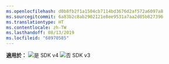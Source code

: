 ```yaml
---
ms.openlocfilehash: d0b8fb2f1a1504cb7114bd3676d2af572a6097a8
ms.sourcegitcommit: 6a83b2c8ab2902121e8ee9531a7aa2d85b827396
ms.translationtype: HT
ms.contentlocale: zh-TW
ms.lasthandoff: 08/13/2019
ms.locfileid: "68970585"
---
```

<Token>**適用於：** ![是](../media/yes.png) SDK v4 ![否](../media/no.png) SDK v3 </Token>

